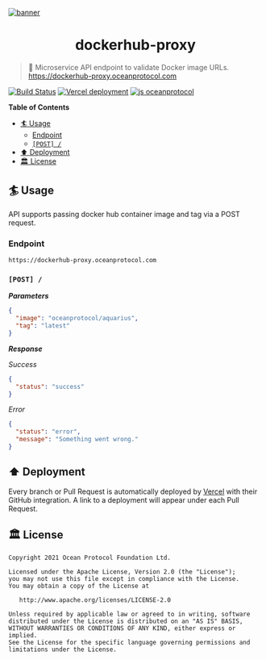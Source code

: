 [![banner](https://raw.githubusercontent.com/oceanprotocol/art/master/github/repo-banner%402x.png)](https://oceanprotocol.com)

<h1 align="center">dockerhub-proxy</h1>

> 🐙 Microservice API endpoint to validate Docker image URLs.
> https://dockerhub-proxy.oceanprotocol.com

[![Build Status](https://github.com/oceanprotocol/dockerhub-proxy/workflows/ci/badge.svg)](https://github.com/oceanprotocol/dockerhub-proxy/actions)
[![Vercel deployment](https://flat.badgen.net/badge/vercel/auto-deployment/21c4dd?icon=vercel)](https://vercel.com/oceanprotocol/dockerhub-proxy)
[![js oceanprotocol](https://img.shields.io/badge/js-oceanprotocol-7b1173.svg)](https://github.com/oceanprotocol/eslint-config-oceanprotocol)

**Table of Contents**

- [🏄 Usage](#-usage)
  - [Endpoint](#endpoint)
  - [`[POST] /`](#post-)
- [⬆️ Deployment](#️-deployment)
- [🏛 License](#-license)

## 🏄 Usage

API supports passing docker hub container image and tag via a POST request.

### Endpoint

```text
https://dockerhub-proxy.oceanprotocol.com
```

### `[POST] /`

**_Parameters_**

```json
{
  "image": "oceanprotocol/aquarius",
  "tag": "latest"
}
```

**_Response_**

_Success_

```json
{
  "status": "success"
}
```

_Error_

```json
{
  "status": "error",
  "message": "Something went wrong."
}
```

## ⬆️ Deployment

Every branch or Pull Request is automatically deployed by [Vercel](https://vercel.com) with their GitHub integration. A link to a deployment will appear under each Pull Request.

## 🏛 License

```text
Copyright 2021 Ocean Protocol Foundation Ltd.

Licensed under the Apache License, Version 2.0 (the "License");
you may not use this file except in compliance with the License.
You may obtain a copy of the License at

   http://www.apache.org/licenses/LICENSE-2.0

Unless required by applicable law or agreed to in writing, software
distributed under the License is distributed on an "AS IS" BASIS,
WITHOUT WARRANTIES OR CONDITIONS OF ANY KIND, either express or implied.
See the License for the specific language governing permissions and
limitations under the License.
```
